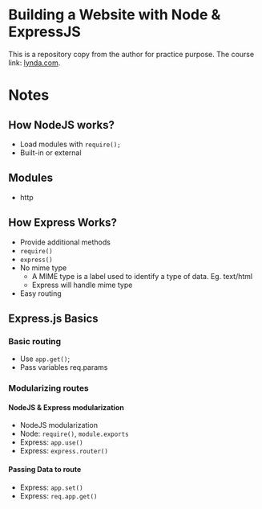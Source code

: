 # Building a Website with Node & ExpressJS
This is a repository copy from the author for practice purpose. The course link: [lynda.com](http://lynda.com).

# Notes
## How NodeJS works?
- Load modules with `require();`
- Built-in or external

## Modules
- http

## How Express Works?
- Provide additional methods
- `require()`
- `express()`
- No mime type
  - A MIME type is a label used to identify a type of data. Eg. text/html
  - Express will handle mime type
- Easy routing

## Express.js Basics
### Basic routing
- Use `app.get()`;
- Pass variables req.params

### Modularizing routes
#### NodeJS & Express modularization
- NodeJS modularization
- Node: `require()`, `module.exports`
- Express: `app.use()`
- Express: `express.router()`
#### Passing Data to route
- Express: `app.set()`
- Express: `req.app.get()`
